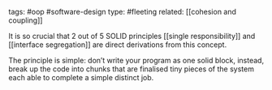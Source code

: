 tags: #oop #software-design 
type: #fleeting 
related: [[cohesion and coupling]]

It is so crucial that 2 out of 5 SOLID principles [[single responsibility]] and [[interface segregation]] are direct derivations from this concept.

The principle is simple: don’t write your program as one solid block, instead, break up the code into chunks that are finalised tiny pieces of the system each able to complete a simple distinct job.

